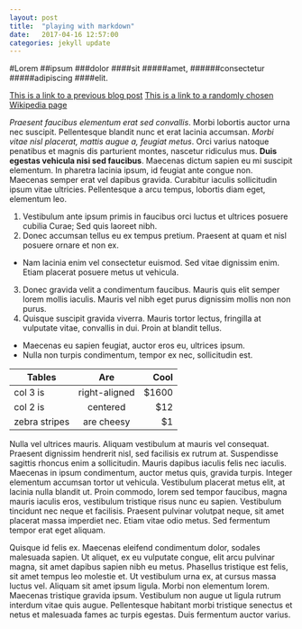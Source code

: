 ```yaml
---
layout: post
title:  "playing with markdown"
date:   2017-04-16 12:57:00
categories: jekyll update
---
```

#Lorem
##ipsum
###dolor
####sit
#####amet,
######consectetur
#####adipiscing
####elit.

[This is a link to a previous blog post](2017-04-15-First-Jekyl-Post.markdown)
[This is a link to a randomly chosen Wikipedia page](https://en.wikipedia.org/wiki/King_Kal%C4%81kaua%27s_world_tour)

*Praesent faucibus elementum erat sed convallis*. Morbi lobortis auctor urna nec suscipit. Pellentesque blandit nunc et erat lacinia accumsan. *Morbi vitae nisl placerat, mattis augue a, feugiat metus*. Orci varius natoque penatibus et magnis dis parturient montes, nascetur ridiculus mus. **Duis egestas vehicula nisi sed faucibus**. Maecenas dictum sapien eu mi suscipit elementum. In pharetra lacinia ipsum, id feugiat ante congue non. Maecenas semper erat vel dapibus gravida. Curabitur iaculis sollicitudin ipsum vitae ultricies. Pellentesque a arcu tempus, lobortis diam eget, elementum leo.

1. Vestibulum ante ipsum primis in faucibus orci luctus et ultrices posuere cubilia Curae; Sed quis laoreet nibh.
2. Donec accumsan tellus eu ex tempus pretium. Praesent at quam et nisl posuere ornare et non ex.
  * Nam lacinia enim vel consectetur euismod. Sed vitae dignissim enim. Etiam placerat posuere metus ut vehicula.
3. Donec gravida velit a condimentum faucibus. Mauris quis elit semper lorem mollis iaculis. Mauris vel nibh eget purus dignissim mollis non non purus.
4. Quisque suscipit gravida viverra. Mauris tortor lectus, fringilla at vulputate vitae, convallis in dui. Proin at blandit tellus. 
  * Maecenas eu sapien feugiat, auctor eros eu, ultrices ipsum.
  * Nulla non turpis condimentum, tempor ex nec, sollicitudin est.

| Tables        | Are           | Cool  |
| ------------- |:-------------:| -----:|
| col 3 is      | right-aligned | $1600 |
| col 2 is      | centered      |   $12 |
| zebra stripes | are cheesy    |    $1 |

Nulla vel ultrices mauris. Aliquam vestibulum at mauris vel consequat. Praesent dignissim hendrerit nisl, sed facilisis ex rutrum at. Suspendisse sagittis rhoncus enim a sollicitudin. Mauris dapibus iaculis felis nec iaculis. Maecenas in ipsum condimentum, auctor metus quis, gravida turpis. Integer elementum accumsan tortor ut vehicula. Vestibulum placerat metus elit, at lacinia nulla blandit ut. Proin commodo, lorem sed tempor faucibus, magna mauris iaculis eros, vestibulum tristique risus nunc eu sapien. Vestibulum tincidunt nec neque et facilisis. Praesent pulvinar volutpat neque, sit amet placerat massa imperdiet nec. Etiam vitae odio metus. Sed fermentum tempor erat eget aliquam.

Quisque id felis ex. Maecenas eleifend condimentum dolor, sodales malesuada sapien. Ut aliquet, ex eu vulputate congue, elit arcu pulvinar magna, sit amet dapibus sapien nibh eu metus. Phasellus tristique est felis, sit amet tempus leo molestie et. Ut vestibulum urna ex, at cursus massa luctus vel. Aliquam sit amet ipsum ligula. Morbi non elementum lorem. Maecenas tristique gravida ipsum. Vestibulum non augue ut ligula rutrum interdum vitae quis augue. Pellentesque habitant morbi tristique senectus et netus et malesuada fames ac turpis egestas. Duis fermentum auctor varius.